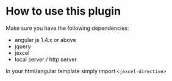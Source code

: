 # How to use this plugin

Make sure you have the following dependencies:


- angular js 1.4.x or above
- jquery
- jexcel
- local server / http server


In your html/angular template simply import `<jexcel-directive>`
